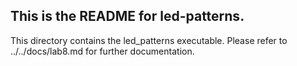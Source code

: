 ## This is the README for led-patterns.

This directory contains the led_patterns executable. Please refer to ../../docs/lab8.md for further documentation.
